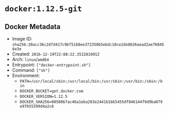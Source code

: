 # `docker:1.12.5-git`

## Docker Metadata

- Image ID: `sha256:20acc36c2dfd417c9bf5168ee372350b5ebdc18ce2de8026aead2ae768456e3e`
- Created: `2016-12-19T22:08:22.353281091Z`
- Arch: `linux`/`amd64`
- Entrypoint: `["docker-entrypoint.sh"]`
- Command: `["sh"]`
- Environment:
  - `PATH=/usr/local/sbin:/usr/local/bin:/usr/sbin:/usr/bin:/sbin:/bin`
  - `DOCKER_BUCKET=get.docker.com`
  - `DOCKER_VERSION=1.12.5`
  - `DOCKER_SHA256=0058867ac46a1eba283e2441b1bb5455df846144f9d9ba079e97655399d4a2c6`
